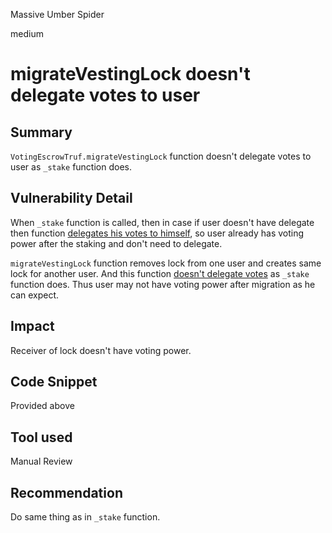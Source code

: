 Massive Umber Spider

medium

# migrateVestingLock doesn't delegate votes to user

## Summary
`VotingEscrowTruf.migrateVestingLock` function doesn't delegate votes to user as `_stake` function does. 
## Vulnerability Detail
When `_stake` function is called, then in case if user doesn't have delegate then function [delegates his votes to himself](https://github.com/sherlock-audit/2023-12-truflation/blob/main/truflation-contracts/src/token/VotingEscrowTruf.sol#L169-L172), so user already has voting power after the staking and don't need to delegate.

`migrateVestingLock` function removes lock from one user and creates same lock for another user. And this function [doesn't delegate votes](https://github.com/sherlock-audit/2023-12-truflation/blob/main/truflation-contracts/src/token/VotingEscrowTruf.sol#L246) as `_stake` function does. Thus user may not have voting power after migration as he can expect.
## Impact
Receiver of lock doesn't have voting power.
## Code Snippet
Provided above
## Tool used

Manual Review

## Recommendation
Do same thing as in `_stake` function.